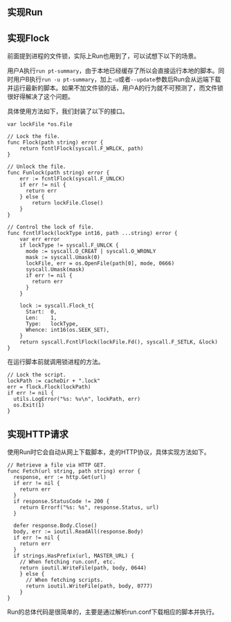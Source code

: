 ## 实现Run


## 实现Flock

前面提到进程的文件锁，实际上Run也用到了，可以试想下以下的场景。

用户A执行`run pt-summary`，由于本地已经缓存了所以会直接运行本地的脚本。同时用户B执行`run -u pt-summary`，加上`-u`或者`--update`参数后Run会从远端下载并运行最新的脚本。如果不加文件锁的话，用户A的行为就不可预测了，而文件锁很好得解决了这个问题。

具体使用方法如下，我们封装了以下的接口。

```golang
var lockFile *os.File

// Lock the file.
func Flock(path string) error {
    return fcntlFlock(syscall.F_WRLCK, path)
}

// Unlock the file.
func Funlock(path string) error {
    err := fcntlFlock(syscall.F_UNLCK)
    if err != nil {
      return err
    } else {
        return lockFile.Close()
    }
}

// Control the lock of file.
func fcntlFlock(lockType int16, path ...string) error {
    var err error
    if lockType != syscall.F_UNLCK {
      mode := syscall.O_CREAT | syscall.O_WRONLY
      mask := syscall.Umask(0)
      lockFile, err = os.OpenFile(path[0], mode, 0666)
      syscall.Umask(mask)
      if err != nil {
        return err
      }
    }

    lock := syscall.Flock_t{
      Start:  0,
      Len:    1,
      Type:   lockType,
      Whence: int16(os.SEEK_SET),
    }
    return syscall.FcntlFlock(lockFile.Fd(), syscall.F_SETLK, &lock)
}
```

在运行脚本前就调用锁进程的方法。

```
// Lock the script.
lockPath := cacheDir + ".lock"
err = flock.Flock(lockPath)
if err != nil {
  utils.LogError("%s: %v\n", lockPath, err)
  os.Exit(1)
}
```

## 实现HTTP请求

使用Run时它会自动从网上下载脚本，走的HTTP协议，具体实现方法如下。

```golang
// Retrieve a file via HTTP GET.
func Fetch(url string, path string) error {
  response, err := http.Get(url)
  if err != nil {
    return err
  }
  if response.StatusCode != 200 {
    return Errorf("%s: %s", response.Status, url)
  }

  defer response.Body.Close()
  body, err := ioutil.ReadAll(response.Body)
  if err != nil {
    return err
  }
  if strings.HasPrefix(url, MASTER_URL) {
    // When fetching run.conf, etc.
    return ioutil.WriteFile(path, body, 0644)
    } else {
      // When fetching scripts.
      return ioutil.WriteFile(path, body, 0777)
    }
}
````

Run的总体代码是很简单的，主要是通过解析run.conf下载相应的脚本并执行。
